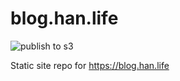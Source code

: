 # blog.han.life
![publish to s3](https://github.com/logan-han/blog.han.life/workflows/publish%20to%20s3/badge.svg)

Static site repo for https://blog.han.life
